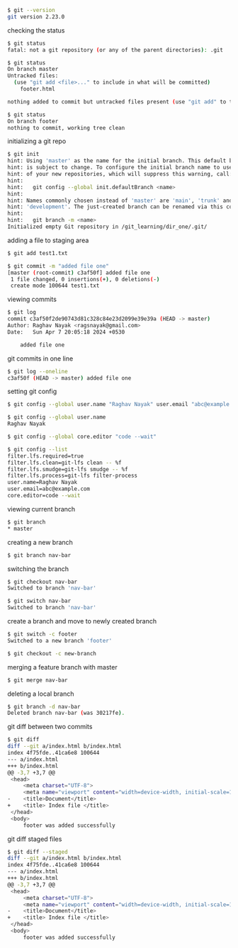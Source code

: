 
```sh
$ git --version
git version 2.23.0
```

checking the status
```sh
$ git status
fatal: not a git repository (or any of the parent directories): .git

$ git status
On branch master
Untracked files:
  (use "git add <file>..." to include in what will be committed)
	footer.html

nothing added to commit but untracked files present (use "git add" to track)

$ git status
On branch footer
nothing to commit, working tree clean
```

initializing a git repo
```sh
$ git init
hint: Using 'master' as the name for the initial branch. This default branch name
hint: is subject to change. To configure the initial branch name to use in all
hint: of your new repositories, which will suppress this warning, call:
hint:
hint: 	git config --global init.defaultBranch <name>
hint:
hint: Names commonly chosen instead of 'master' are 'main', 'trunk' and
hint: 'development'. The just-created branch can be renamed via this command:
hint:
hint: 	git branch -m <name>
Initialized empty Git repository in /git_learning/dir_one/.git/
```

adding a file to staging area
```sh
$ git add test1.txt
```

```sh
$ git commit -m "added file one"
[master (root-commit) c3af50f] added file one
 1 file changed, 0 insertions(+), 0 deletions(-)
 create mode 100644 test1.txt
```

viewing commits
```sh
$ git log
commit c3af50f2de90743d81c328c84e23d2099e39e39a (HEAD -> master)
Author: Raghav Nayak <ragsnayak@gmail.com>
Date:   Sun Apr 7 20:05:18 2024 +0530

    added file one
```

git commits in one line
```sh
$ git log --oneline
c3af50f (HEAD -> master) added file one
```

setting git config
```sh
$ git config --global user.name "Raghav Nayak" user.email "abc@example.com"

$ git config --global user.name
Raghav Nayak

$ git config --global core.editor "code --wait"

$ git config --list
filter.lfs.required=true
filter.lfs.clean=git-lfs clean -- %f
filter.lfs.smudge=git-lfs smudge -- %f
filter.lfs.process=git-lfs filter-process
user.name=Raghav Nayak
user.email=abc@example.com
core.editor=code --wait
```

viewing current branch
```sh
$ git branch
* master
```

creating a new branch
```sh
$ git branch nav-bar
```

switching the branch
```sh
$ git checkout nav-bar
Switched to branch 'nav-bar'

$ git switch nav-bar
Switched to branch 'nav-bar'
```

create a branch and move to newly created branch
```sh
$ git switch -c footer
Switched to a new branch 'footer'

$ git checkout -c new-branch
```

merging a feature branch with master
```sh
$ git merge nav-bar
```

deleting a local branch
```sh
$ git branch -d nav-bar
Deleted branch nav-bar (was 30217fe).
```

git diff between two commits
```sh
$ git diff
diff --git a/index.html b/index.html
index 4f75fde..41ca6e8 100644
--- a/index.html
+++ b/index.html
@@ -3,7 +3,7 @@
 <head>
     <meta charset="UTF-8">
     <meta name="viewport" content="width=device-width, initial-scale=1.0">
-    <title>Document</title>
+    <title> Index file </title>
 </head>
 <body>
     footer was added successfully
```

git diff staged files
```sh
$ git diff --staged
diff --git a/index.html b/index.html
index 4f75fde..41ca6e8 100644
--- a/index.html
+++ b/index.html
@@ -3,7 +3,7 @@
 <head>
     <meta charset="UTF-8">
     <meta name="viewport" content="width=device-width, initial-scale=1.0">
-    <title>Document</title>
+    <title> Index file </title>
 </head>
 <body>
     footer was added successfully
```
